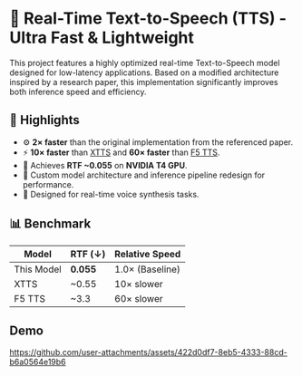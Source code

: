 # 🚀 Real-Time Text-to-Speech (TTS) - Ultra Fast & Lightweight

This project features a highly optimized real-time Text-to-Speech model designed for low-latency applications. Based on a modified architecture inspired by a research paper, this implementation significantly improves both inference speed and efficiency.
## 🌟 Highlights

- ⚙️ **2× faster** than the original implementation from the referenced paper.
- ⚡ **10× faster** than [XTTS](https://github.com/coqui-ai/TTS) and **60× faster** than [F5 TTS](https://github.com/bshall/flowtron).
- 🚀 Achieves **RTF ~0.055** on **NVIDIA T4 GPU**.
- 🧠 Custom model architecture and inference pipeline redesign for performance.
- 🧩 Designed for real-time voice synthesis tasks.

## 📊 Benchmark

| Model      | RTF (↓)     | Relative Speed |
|------------|-------------|----------------|
| This Model | **0.055**   | 1.0× (Baseline) |
| XTTS       | ~0.55       | 10× slower     |
| F5 TTS     | ~3.3        | 60× slower     |

## Demo

https://github.com/user-attachments/assets/422d0df7-8eb5-4333-88cd-b6a0564e19b6

